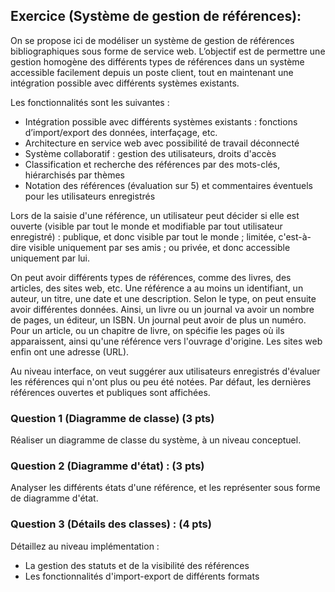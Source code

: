 ## Exercice (Système de gestion de références):
On se propose ici de modéliser un système de gestion de références bibliographiques sous forme de service web. L’objectif est de permettre une gestion homogène des différents types de références dans un système accessible facilement depuis un poste client, tout en maintenant une intégration possible avec différents systèmes existants.

Les fonctionnalités sont les suivantes :

- Intégration possible avec différents systèmes existants : fonctions d’import/export des données, interfaçage, etc.
- Architecture en service web avec possibilité de travail déconnecté
- Système collaboratif : gestion des utilisateurs, droits d'accès
- Classification et recherche des références par des mots-clés, hiérarchisés par thèmes
- Notation des références (évaluation sur 5) et commentaires éventuels pour les utilisateurs enregistrés

Lors de la saisie d'une référence, un utilisateur peut décider si elle est ouverte (visible par tout le monde et modifiable par tout utilisateur enregistré) : publique, et donc visible par tout le monde ; limitée, c'est-à-dire visible uniquement par ses amis ; ou privée, et donc accessible uniquement par lui.

On peut avoir différents types de références, comme des livres, des articles, des sites web, etc. Une référence a au moins un identifiant, un auteur, un titre, une date et une description. Selon le type, on peut ensuite avoir différentes données. Ainsi, un livre ou un journal va avoir un nombre de pages, un éditeur, un ISBN. Un journal peut avoir de plus un numéro. Pour un article, ou un chapitre de livre, on spécifie les pages où ils apparaissent, ainsi qu'une référence vers l'ouvrage d'origine. Les sites web enfin ont une adresse (URL).

Au niveau interface, on veut suggérer aux utilisateurs enregistrés d'évaluer les références qui n'ont plus ou peu été notées. Par défaut, les dernières références ouvertes et publiques sont affichées.

### Question 1 (Diagramme de classe) (3 pts)
Réaliser un diagramme de classe du système, à un niveau conceptuel.

### Question 2 (Diagramme d'état) : (3 pts)
Analyser les différents états d'une référence, et les représenter sous forme de diagramme d'état.

### Question 3 (Détails des classes) : (4 pts)
Détaillez au niveau implémentation :
- La gestion des statuts et de la visibilité des références
- Les fonctionnalités d'import-export de différents formats


